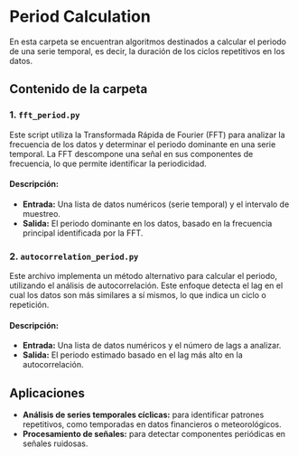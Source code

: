# Period Calculation

En esta carpeta se encuentran algoritmos destinados a calcular el periodo de una serie temporal, es decir, la duración de los ciclos repetitivos en los datos.

## Contenido de la carpeta

### 1. `fft_period.py`

Este script utiliza la Transformada Rápida de Fourier (FFT) para analizar la frecuencia de los datos y determinar el periodo dominante en una serie temporal. La FFT descompone una señal en sus componentes de frecuencia, lo que permite identificar la periodicidad.

#### Descripción:
- **Entrada:** Una lista de datos numéricos (serie temporal) y el intervalo de muestreo.
- **Salida:** El periodo dominante en los datos, basado en la frecuencia principal identificada por la FFT.

### 2. `autocorrelation_period.py`

Este archivo implementa un método alternativo para calcular el periodo, utilizando el análisis de autocorrelación. Este enfoque detecta el lag en el cual los datos son más similares a sí mismos, lo que indica un ciclo o repetición.

#### Descripción:
- **Entrada:** Una lista de datos numéricos y el número de lags a analizar.
- **Salida:** El periodo estimado basado en el lag más alto en la autocorrelación.

## Aplicaciones

- **Análisis de series temporales cíclicas:** para identificar patrones repetitivos, como temporadas en datos financieros o meteorológicos.
- **Procesamiento de señales:** para detectar componentes periódicas en señales ruidosas.
